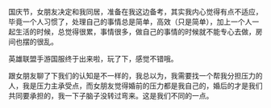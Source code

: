 国庆节，女朋友决定和我同居，准备在我这边备考，其实我内心觉得有点不适应，毕竟一个人习惯了，处理自己的事情总是简单，高效（只是简单），加上一个人一起生活的时候，总觉得很累，事情很多，做自己的事情的时候就不能专心去做，房间也摆的很乱。

英雄联盟手游国服终于出来啦，玩了下，感觉不错哦。

跟女朋友聊了下我们的认知是不一样的，我总以为，我需要找一个帮我分担压力的人，我是压力主承受点，而女朋友觉得婚前的压力都是我自己的，婚后的才是我们共同要承担的，我一下子脑子没转过弯来。这是我们不同的一点。





















